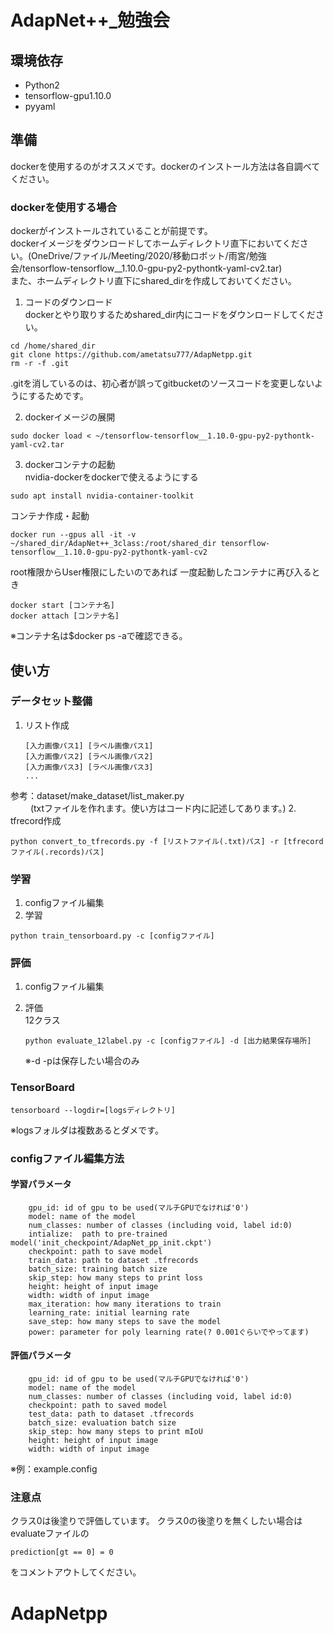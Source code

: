 # AdapNet++_勉強会


## 環境依存
* Python2
* tensorflow-gpu1.10.0
* pyyaml


## 準備
dockerを使用するのがオススメです。dockerのインストール方法は各自調べてください。
### dockerを使用する場合
dockerがインストールされていることが前提です。  
dockerイメージをダウンロードしてホームディレクトリ直下においてください。(OneDrive/ファイル/Meeting/2020/移動ロボット/雨宮/勉強会/tensorflow-tensorflow__1.10.0-gpu-py2-pythontk-yaml-cv2.tar)  
また、ホームディレクトリ直下にshared_dirを作成しておいてください。  
	
1. コードのダウンロード  
dockerとやり取りするためshared_dir内にコードをダウンロードしてください。
```
cd /home/shared_dir
git clone https://github.com/ametatsu777/AdapNetpp.git
rm -r -f .git
```
.gitを消しているのは、初心者が誤ってgitbucketのソースコードを変更しないようにするためです。  

2. dockerイメージの展開  
```
sudo docker load < ~/tensorflow-tensorflow__1.10.0-gpu-py2-pythontk-yaml-cv2.tar
```
3. dockerコンテナの起動  
nvidia-dockerをdockerで使えるようにする
```
sudo apt install nvidia-container-toolkit
```
コンテナ作成・起動 
```
docker run --gpus all -it -v ~/shared_dir/AdapNet++_3class:/root/shared_dir tensorflow-tensorflow__1.10.0-gpu-py2-pythontk-yaml-cv2
```
root権限からUser権限にしたいのであれば
一度起動したコンテナに再び入るとき  
```
docker start [コンテナ名]
docker attach [コンテナ名]
```
※コンテナ名は$docker ps -aで確認できる。  

## 使い方

### データセット整備

1. リスト作成

	```
	[入力画像パス1] [ラベル画像パス1]
	[入力画像パス2] [ラベル画像パス2]
	[入力画像パス3] [ラベル画像パス3]
	...

	```
参考：dataset/make_dataset/list_maker.py  
　　 (txtファイルを作れます。使い方はコード内に記述してあります。)
2. tfrecord作成
```
python convert_to_tfrecords.py -f [リストファイル(.txt)パス] -r [tfrecordファイル(.records)パス]
```


### 学習
1. configファイル編集
2. 学習
```
python train_tensorboard.py -c [configファイル]
```

### 評価
1. configファイル編集
2. 評価  
	12クラス
	```
	python evaluate_12label.py -c [configファイル] -d [出力結果保存場所]
	```
	
	※-d -pは保存したい場合のみ  
	
### TensorBoard
```
tensorboard --logdir=[logsディレクトリ]
```
※logsフォルダは複数あるとダメです。

### configファイル編集方法
#### 学習パラメータ
```
    gpu_id: id of gpu to be used(マルチGPUでなければ'0')
    model: name of the model
    num_classes: number of classes (including void, label id:0)
    intialize:  path to pre-trained model('init_checkpoint/AdapNet_pp_init.ckpt')
    checkpoint: path to save model
    train_data: path to dataset .tfrecords
    batch_size: training batch size
    skip_step: how many steps to print loss 
    height: height of input image
    width: width of input image
    max_iteration: how many iterations to train
    learning_rate: initial learning rate
    save_step: how many steps to save the model
    power: parameter for poly learning rate(? 0.001ぐらいでやってます)
```

#### 評価パラメータ
```
    gpu_id: id of gpu to be used(マルチGPUでなければ'0')
    model: name of the model
    num_classes: number of classes (including void, label id:0)
    checkpoint: path to saved model
    test_data: path to dataset .tfrecords
    batch_size: evaluation batch size
    skip_step: how many steps to print mIoU
    height: height of input image
    width: width of input image
```
※例：example.config

### 注意点
クラス0は後塗りで評価しています。
クラス0の後塗りを無くしたい場合はevaluateファイルの
```
prediction[gt == 0] = 0
```
をコメントアウトしてください。
# AdapNetpp
